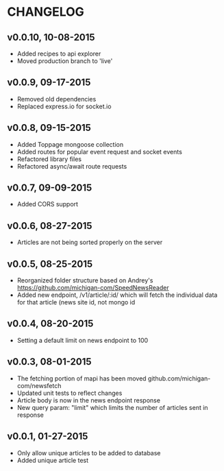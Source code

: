 CHANGELOG
=========

v0.0.10, 10-08-2015
-------------------

* Added recipes to api explorer
* Moved production branch to 'live'

v0.0.9, 09-17-2015
------------------

* Removed old dependencies
* Replaced express.io for socket.io

v0.0.8, 09-15-2015
------------------

* Added Toppage mongoose collection
* Added routes for popular event request and socket events
* Refactored library files
* Refactored async/await route requests

v0.0.7, 09-09-2015
------------------

* Added CORS support

v0.0.6, 08-27-2015
------------------

* Articles are not being sorted properly on the server

v0.0.5, 08-25-2015
------------------

* Reorganized folder structure based on Andrey's https://github.com/michigan-com/SpeedNewsReader
* Added new endpoint, /v1/article/:id/ which will fetch the individual data for that article (news site id, not mongo id

v0.0.4, 08-20-2015
------------------

* Setting a default limit on news endpoint to 100

v0.0.3, 08-01-2015
------------------

* The fetching portion of mapi has been moved
github.com/michigan-com/newsfetch
* Updated unit tests to reflect changes
* Article body is now in the news endpoint response
* New query param: "limit" which limits the number
of articles sent in response

v0.0.1, 01-27-2015
------------------

* Only allow unique articles to be added to database
* Added unique article test
